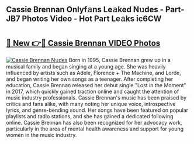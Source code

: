## Cassie Brennan Onlyf𝚊ns Le𝚊ked N𝚞des - Part-JB7 Photos Video - Hot Part Le𝚊ks ic6CW

# <h2><a href="http://ac11528.deff.icu/?id=Cassie+Brennan">🔗 New 👉🔴 Cassie Brennan VIDEO Photos</a></h2>

[![Cassie Brennan N𝚞des](https://i.imgur.com/rIISA9y.gif)](http://ac11528.deff.icu/?id=Cassie+Brennan)
Born in 1995, Cassie Brennan grew up in a musical family and began singing at a young age. She was heavily influenced by artists such as Adele, Florence + The Machine, and Lorde, and began writing her own songs as a teenager. After completing her education, Cassie Brennan released her debut single "Lost in the Moment" in 2017, which quickly gained traction online and caught the attention of music industry professionals. Cassie Brennan's music has been praised by critics and fans alike, with many noting her unique voice, introspective lyrics, and genre-bending sound. Her songs have been featured on popular playlists and radio stations, and she has gained a dedicated following online. Cassie Brennan has also been recognized for her advocacy work, particularly in the area of mental health awareness and support for young women in the music industry.
